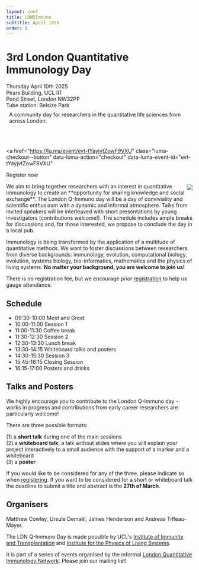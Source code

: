 ```yaml
---
layout: conf
title: LDNQImmuno
subtitle: April 10th
order: 5
---
```


<div class="titlebox">
  <h1>
  3rd London Quantitative Immunology Day
  </h1>
  <div class="box">
  <span style="text-align:left">
    Thursday April 10th 2025 <br /> 
    Pears Building, UCL IIT <br />
    Pond Street, London NW32PP <br />
    Tube station: Belsize Park <br />
  </span>
  </div>
  <p style="margin-top:0em;padding:0.5rem">
    A community day for researchers in the quantitative life sciences from across London. <br />
  </p>
  <p style="margin-top:0em;padding-top:0em;padding-bottom:1em;font-size:150%">


<script id="luma-checkout" src="https://embed.lu.ma/checkout-button.js"></script>

<a
  href="https://lu.ma/event/evt-tYayjvtZowF9VXU"
  class="luma-checkout--button"
  data-luma-action="checkout"
  data-luma-event-id="evt-tYayjvtZowF9VXU"
>
  Register now
</a>

  </p>
</div>

<img style="max-width:55%;margin:0.2rem;padding-right:0;margin-right:0" src="../images/ldnday25.jpg" align="right">
We aim to bring together researchers with an interest in quantitative immunology to create an **opportunity for sharing knowledge and social exchange**. The London Q-Immuno day will be a day of conviviality and scientific enthusiasm with a dynamic and informal atmosphere. Talks from invited speakers will be interleaved with short presentations by young investigators (contributions welcome!). The schedule includes ample breaks for discussions and, for those interested, we propose to conclude the day in a local pub.

Immunology is being transformed by the application of a multitude of quantitative methods. We want to foster discussions between researchers from diverse backgrounds: immunology, evolution, computational biology, evolution, systems biology, bio-informatics, mathematics and the physics of living systems. **No matter your background, you are welcome to join us!**

There is no registration fee, but we encourage prior [registration](https://lu.ma/sg42wn3p) to help us gauge attendance.

## Schedule 

- 09:30-10:00 Meet and Greet  
- 10:00-11:00 Session 1
- 11:00-11:30 Coffee break  
- 11:30-12:30 Session 2
- 12:30-13:30 Lunch break
- 13:30-14:15 Whiteboard talks and posters
- 14:30-15:30 Session 3
- 15:45-16:15 Closing Session
- 16:15-17:00 Posters and drinks  

## Talks and Posters

We highly encourage you to contribute to the London Q-Immuno day - works in progress and contributions from early career researchers are particularly welcome!

There are three possible formats:

(1) a **short talk** during one of the main sessions  
(2) a **whiteboard talk**: a talk without slides where you will explain your project interactively to a small audience with the support of a marker and a whiteboard  
(3) a **poster** 

If you would like to be considered for any of the three, please indicate so when [registering](https://lu.ma/sg42wn3p). If you want to be considered for a short or whiteboard talk  the deadline to submit a title and abstract is the **27th of March**.


## Organisers

Matthew Cowley, Ursule Demaël, James Henderson and Andreas Tiffeau-Mayer.

The LDN Q-Immuno Day is made possible by UCL's [Institute of Immunity and Transplantation](https://www.ucl.ac.uk/immunity-transplantation/ucl-institute-immunity-and-transplantation) and [Institute for the Physics of Living Systems](https://www.ucl.ac.uk/physics-living-systems/institute-physics-living-systems).  

It is part of a series of events organised by the informal [London Quantitative Immunology Network](https://qimmuno.com/ldnqimmuno/). Please join our mailing list!
